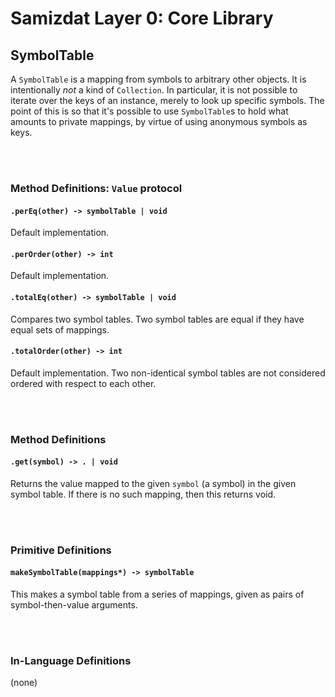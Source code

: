 Samizdat Layer 0: Core Library
==============================

SymbolTable
-----------

A `SymbolTable` is a mapping from symbols to arbitrary other objects.
It is intentionally *not* a kind of `Collection`. In particular, it is not
possible to iterate over the keys of an instance, merely to look up specific
symbols. The point of this is so that it's possible to use `SymbolTable`s
to hold what amounts to private mappings, by virtue of using anonymous
symbols as keys.


<br><br>
### Method Definitions: `Value` protocol

#### `.perEq(other) -> symbolTable | void`

Default implementation.

#### `.perOrder(other) -> int`

Default implementation.

#### `.totalEq(other) -> symbolTable | void`

Compares two symbol tables. Two symbol tables are equal if they have
equal sets of mappings.

#### `.totalOrder(other) -> int`

Default implementation. Two non-identical symbol tables are not considered
ordered with respect to each other.


<br><br>
### Method Definitions

#### `.get(symbol) -> . | void`

Returns the value mapped to the given `symbol` (a symbol) in the given
symbol table. If there is no such mapping, then this returns void.


<br><br>
### Primitive Definitions

#### `makeSymbolTable(mappings*) -> symbolTable`

This makes a symbol table from a series of mappings, given as pairs of
symbol-then-value arguments.


<br><br>
### In-Language Definitions

(none)
